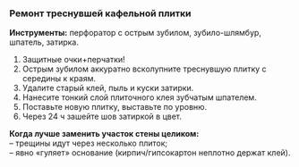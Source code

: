 ### Ремонт треснувшей кафельной плитки

**Инструменты:** перфоратор с острым зубилом, зубило-шлямбур, шпатель, затирка.

1. Защитные очки+перчатки!  
2. Острым зубилом аккуратно всколупните треснувшую плитку с середины к краям.  
3. Удалите старый клей, пыль и куски затирки.  
4. Нанесите тонкий слой плиточного клея зубчатым шпателем.  
5. Поставьте новую плитку, выставьте по уровню.  
6. Через 24 ч зашейте шов затиркой в цвет.  

**Когда лучше заменить участок стены целиком:**  
– трещины идут через несколько плиток;  
– явно «гуляет» основание (кирпич/гипсокартон неплотно держат клей).
